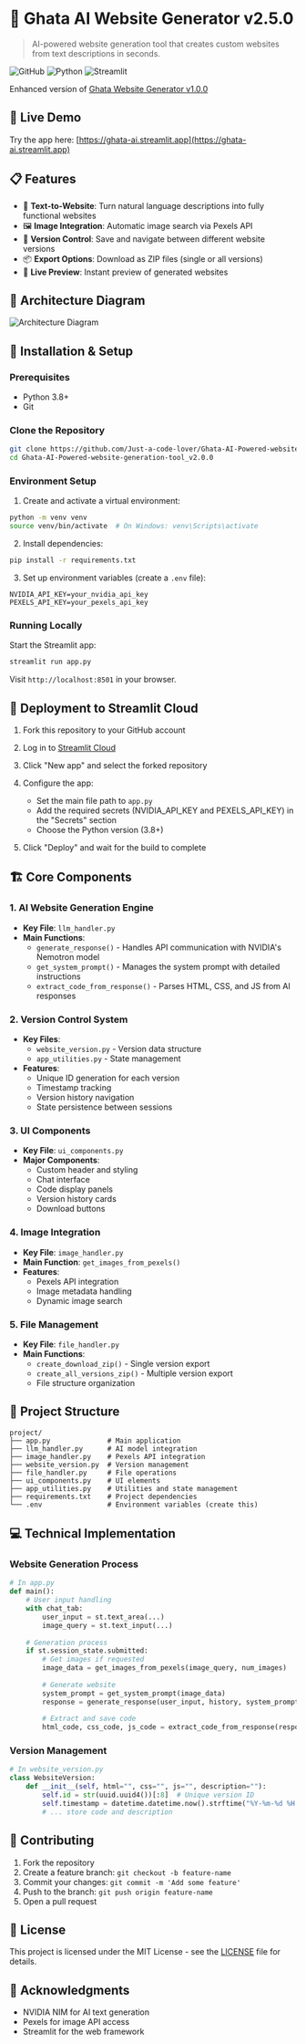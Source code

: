 # 🌟 Ghata AI Website Generator v2.5.0

> AI-powered website generation tool that creates custom websites from text descriptions in seconds.

![GitHub](https://img.shields.io/badge/version-2.5.0-blue)
![Python](https://img.shields.io/badge/Python-3.8+-green)
![Streamlit](https://img.shields.io/badge/Streamlit-1.24+-red)

Enhanced version of [Ghata Website Generator v1.0.0](https://github.com/Just-a-code-lover/Ghata-AI-Powered-website-generation-tool_v1.0.0)

## 🚀 Live Demo

Try the app here: [https://ghata-ai.streamlit.app](https://ghata-ai.streamlit.app)

## 📋 Features

- 💬 **Text-to-Website**: Turn natural language descriptions into fully functional websites
- 🖼️ **Image Integration**: Automatic image search via Pexels API
- 🔄 **Version Control**: Save and navigate between different website versions
- 📦 **Export Options**: Download as ZIP files (single or all versions)
- 👀 **Live Preview**: Instant preview of generated websites

## 🧠 Architecture Diagram

![Architecture Diagram](https://github.com/Just-a-code-lover/Ghata-AI-Powered-website-generation-tool_v2.0.0/blob/Version_2.5.0/diagram-export-4-24-2025-1_16_22-AM.png?raw=true)

## 🔧 Installation & Setup

### Prerequisites

- Python 3.8+
- Git

### Clone the Repository

```bash
git clone https://github.com/Just-a-code-lover/Ghata-AI-Powered-website-generation-tool_v2.0.0.git
cd Ghata-AI-Powered-website-generation-tool_v2.0.0
```

### Environment Setup

1. Create and activate a virtual environment:

```bash
python -m venv venv
source venv/bin/activate  # On Windows: venv\Scripts\activate
```

2. Install dependencies:

```bash
pip install -r requirements.txt
```

3. Set up environment variables (create a `.env` file):

```
NVIDIA_API_KEY=your_nvidia_api_key
PEXELS_API_KEY=your_pexels_api_key
```

### Running Locally

Start the Streamlit app:

```bash
streamlit run app.py
```

Visit `http://localhost:8501` in your browser.

## 🚢 Deployment to Streamlit Cloud

1. Fork this repository to your GitHub account

2. Log in to [Streamlit Cloud](https://streamlit.io/cloud)

3. Click "New app" and select the forked repository

4. Configure the app:
   - Set the main file path to `app.py`
   - Add the required secrets (NVIDIA_API_KEY and PEXELS_API_KEY) in the "Secrets" section
   - Choose the Python version (3.8+)

5. Click "Deploy" and wait for the build to complete

## 🏗️ Core Components

### 1. AI Website Generation Engine
- **Key File**: `llm_handler.py`
- **Main Functions**:
  - `generate_response()` - Handles API communication with NVIDIA's Nemotron model
  - `get_system_prompt()` - Manages the system prompt with detailed instructions
  - `extract_code_from_response()` - Parses HTML, CSS, and JS from AI responses

### 2. Version Control System
- **Key Files**: 
  - `website_version.py` - Version data structure
  - `app_utilities.py` - State management
- **Features**:
  - Unique ID generation for each version
  - Timestamp tracking
  - Version history navigation
  - State persistence between sessions

### 3. UI Components
- **Key File**: `ui_components.py`
- **Major Components**:
  - Custom header and styling
  - Chat interface
  - Code display panels
  - Version history cards
  - Download buttons

### 4. Image Integration
- **Key File**: `image_handler.py`
- **Main Function**: `get_images_from_pexels()`
- **Features**:
  - Pexels API integration
  - Image metadata handling
  - Dynamic image search

### 5. File Management
- **Key File**: `file_handler.py`
- **Main Functions**:
  - `create_download_zip()` - Single version export
  - `create_all_versions_zip()` - Multiple version export
  - File structure organization

## 📁 Project Structure

```
project/
├── app.py              # Main application
├── llm_handler.py      # AI model integration
├── image_handler.py    # Pexels API integration
├── website_version.py  # Version management
├── file_handler.py     # File operations
├── ui_components.py    # UI elements
├── app_utilities.py    # Utilities and state management
├── requirements.txt    # Project dependencies
└── .env                # Environment variables (create this)
```

## 💻 Technical Implementation

### Website Generation Process
```python
# In app.py
def main():
    # User input handling
    with chat_tab:
        user_input = st.text_area(...)
        image_query = st.text_input(...)
        
    # Generation process
    if st.session_state.submitted:
        # Get images if requested
        image_data = get_images_from_pexels(image_query, num_images)
        
        # Generate website
        system_prompt = get_system_prompt(image_data)
        response = generate_response(user_input, history, system_prompt)
        
        # Extract and save code
        html_code, css_code, js_code = extract_code_from_response(response)
```

### Version Management
```python
# In website_version.py
class WebsiteVersion:
    def __init__(self, html="", css="", js="", description=""):
        self.id = str(uuid.uuid4())[:8]  # Unique version ID
        self.timestamp = datetime.datetime.now().strftime("%Y-%m-%d %H:%M:%S")
        # ... store code and description
```

## 🤝 Contributing

1. Fork the repository
2. Create a feature branch: `git checkout -b feature-name`
3. Commit your changes: `git commit -m 'Add some feature'`
4. Push to the branch: `git push origin feature-name`
5. Open a pull request

## 📄 License

This project is licensed under the MIT License - see the [LICENSE](LICENSE) file for details.

## 🙏 Acknowledgments

- NVIDIA NIM for AI text generation
- Pexels for image API access
- Streamlit for the web framework
